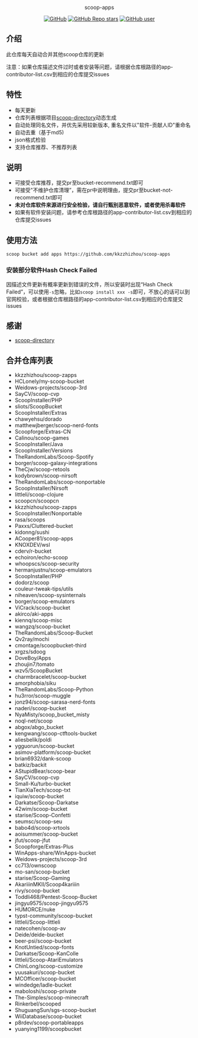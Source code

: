 <p align="center">
  scoop-apps
</p>
<p align="center">
  <a href="https://github.com/kkzzhizhou/scoop-apps"><img alt="GitHub" src="https://img.shields.io/badge/Readme--Style-standard--repository-brightgreen?style=flat-square&color=f83500"/></a>
  <a href="https://github.com/kkzzhizhou/scoop-apps"><img alt="GitHub Repo stars" src="https://img.shields.io/github/stars/kkzzhizhou/scoop-apps?style=flat-square"/></a>
  <a href="https://github.com/kkzzhizhou"><img alt="GitHub user" src="https://img.shields.io/badge/author-kkzzhizhou-brightgreen?style=flat-square"/></a>
</p>


## 介绍

此仓库每天自动合并其他scoop仓库的更新

注意：如果仓库描述文件过时或者安装等问题，请根据仓库根路径的app-contributor-list.csv到相应的仓库提交issues

## 特性

- 每天更新
- 仓库列表根据项目[scoop-directory](https://github.com/rasa/scoop-directory)动态生成
- 自动处理同名文件，并优先采用较新版本, 重名文件以"软件-贡献人ID"重命名
- 自动去重（基于md5)
- json格式检验
- 支持仓库推荐、不推荐列表

## 说明

- 可接受仓库推荐，提交pr至bucket-recommend.txt即可
- 可接受"不维护仓库清理”，需在pr中说明理由，提交pr至bucket-not-recommend.txt即可
- **未对仓库软件来源进行安全检验，请自行甄别恶意软件，或者使用杀毒软件**
- 如果有软件安装问题，请参考仓库根路径的app-contributor-list.csv到相应的仓库提交issues

## 使用方法

```
scoop bucket add apps https://github.com/kkzzhizhou/scoop-apps
```

### 安装部分软件Hash Check Failed



因描述文件更新有概率更新到错误的文件，所以安装时出现“Hash Check Failed”，可以使用`-s`忽略，比如`scoop install xxx -s`即可，不放心的话可以到官网校验，或者根据仓库根路径的app-contributor-list.csv到相应的仓库提交issues

## 感谢

- [scoop-directory](https://github.com/rasa/scoop-directory)

## 合并仓库列表

- kkzzhizhou/scoop-zapps
- HCLonely/my-scoop-bucket
- Weidows-projects/scoop-3rd
- SayCV/scoop-cvp
- ScoopInstaller/PHP
- sliots/ScoopBucket
- ScoopInstaller/Extras
- chawyehsu/dorado
- matthewjberger/scoop-nerd-fonts
- Scoopforge/Extras-CN
- Calinou/scoop-games
- ScoopInstaller/Java
- ScoopInstaller/Versions
- TheRandomLabs/Scoop-Spotify
- borger/scoop-galaxy-integrations
- TheCjw/scoop-retools
- kodybrown/scoop-nirsoft
- TheRandomLabs/scoop-nonportable
- ScoopInstaller/Nirsoft
- littleli/scoop-clojure
- scoopcn/scoopcn
- kkzzhizhou/scoop-zapps
- ScoopInstaller/Nonportable
- rasa/scoops
- Paxxs/Cluttered-bucket
- kidonng/sushi
- ACooper81/scoop-apps
- KNOXDEV/wsl
- cderv/r-bucket
- echoiron/echo-scoop
- whoopscs/scoop-security
- hermanjustnu/scoop-emulators
- ScoopInstaller/PHP
- dodorz/scoop
- couleur-tweak-tips/utils
- niheaven/scoop-sysinternals
- borger/scoop-emulators
- ViCrack/scoop-bucket
- akirco/aki-apps
- kiennq/scoop-misc
- wangzq/scoop-bucket
- TheRandomLabs/Scoop-Bucket
- Qv2ray/mochi
- cmontage/scoopbucket-third
- xrgzs/sdoog
- DoveBoy/Apps
- zhoujin7/tomato
- wzv5/ScoopBucket
- charmbracelet/scoop-bucket
- amorphobia/siku
- TheRandomLabs/Scoop-Python
- hu3rror/scoop-muggle
- jonz94/scoop-sarasa-nerd-fonts
- naderi/scoop-bucket
- NyaMisty/scoop_bucket_misty
- noql-net/scoop
- abgox/abgo_bucket
- kengwang/scoop-ctftools-bucket
- aliesbelik/poldi
- ygguorun/scoop-bucket
- asimov-platform/scoop-bucket
- brian6932/dank-scoop
- batkiz/backit
- AStupidBear/scoop-bear
- SayCV/scoop-cvp
- Small-Ku/turbo-bucket
- TianXiaTech/scoop-txt
- iquiw/scoop-bucket
- Darkatse/Scoop-Darkatse
- 42wim/scoop-bucket
- starise/Scoop-Confetti
- seumsc/scoop-seu
- babo4d/scoop-xrtools
- aoisummer/scoop-bucket
- jfut/scoop-jfut
- Scoopforge/Extras-Plus
- WinApps-share/WinApps-bucket
- Weidows-projects/scoop-3rd
- cc713/ownscoop
- mo-san/scoop-bucket
- starise/Scoop-Gaming
- AkariiinMKII/Scoop4kariiin
- rivy/scoop-bucket
- Toddli468/Pentest-Scoop-Bucket
- jingyu9575/scoop-jingyu9575
- HUMORCE/nuke
- typst-community/scoop-bucket
- littleli/Scoop-littleli
- natecohen/scoop-av
- Deide/deide-bucket
- beer-psi/scoop-bucket
- KnotUntied/scoop-fonts
- Darkatse/Scoop-KanColle
- littleli/Scoop-AtariEmulators
- ChinLong/scoop-customize
- yuusakuri/scoop-bucket
- MCOfficer/scoop-bucket
- windedge/ladle-bucket
- maboloshi/scoop-private
- The-Simples/scoop-minecraft
- Rinkerbel/scooped
- ShuguangSun/sgs-scoop-bucket
- WiiDatabase/scoop-bucket
- p8rdev/scoop-portableapps
- yuanying1199/scoopbucket
